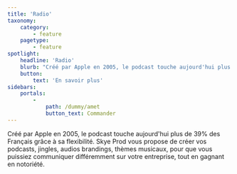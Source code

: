 ```yaml
---
title: 'Radio'
taxonomy:
    category:
        - feature
    pagetype:
        - feature
spotlight:
    headline: 'Radio'
    blurb: "Créé par Apple en 2005, le podcast touche aujourd'hui plus de 39% des Français grâce à sa flexibilité. Skye Prod vous propose de créer vos podcasts, jingles, audios brandings, thèmes musicaux, pour que vous puissiez communiquer différemment sur votre entreprise, tout en gagnant en notoriété."
    button:
        text: 'En savoir plus'
sidebars:
    portals:
        -
            path: /dummy/amet
            button_text: Commander
---
```


Créé par Apple en 2005, le podcast touche aujourd'hui plus de 39% des Français grâce à sa flexibilité. Skye Prod vous propose de créer vos podcasts, jingles, audios brandings, thèmes musicaux, pour que vous puissiez communiquer différemment sur votre entreprise, tout en gagnant en notoriété.
